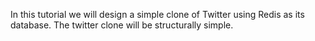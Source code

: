 In this tutorial we will design a simple clone of Twitter using Redis
as its database.  The twitter clone will be structurally simple.
